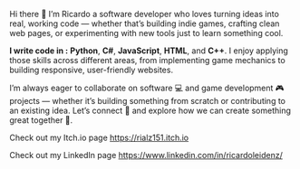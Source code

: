 Hi there 👋 I’m Ricardo a software developer who loves turning ideas into real, working code — whether that’s building indie games, crafting clean web pages, or experimenting with new tools just to learn something cool.

**I write code in :** **Python**, **C#**, **JavaScript**, **HTML**, and **C++**. I enjoy applying those skills across different areas, from implementing game mechanics to building responsive, user-friendly websites.

I’m always eager to collaborate on software 💻 and game development 🎮 projects — whether it’s building something from scratch or contributing to an existing idea. Let’s connect 🤝 and explore how we can create something great together 🚀.

Check out my Itch.io page https://rialz151.itch.io

Check out my LinkedIn page https://www.linkedin.com/in/ricardoleidenz/
